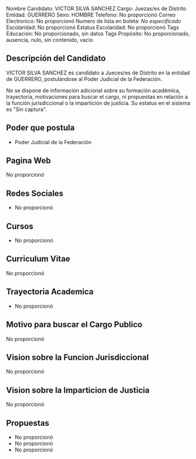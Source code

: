 Nombre Candidato: VICTOR SILVA SANCHEZ
Cargo: Juezas/es de Distrito
Entidad: GUERRERO
Sexo: HOMBRE
Telefono: No proporcionó
Correo Electronico: No proporcionó
Numero de lista en boleta: *No especificado*
Escolaridad: No proporcionó
Estatus Escolaridad: No proporcionó
Tags Educación: No proporcionado, sin datos
Tags Propósito: No proporcionado, ausencia, nulo, sin contenido, vacío


## Descripción del Candidato 

VICTOR SILVA SANCHEZ es candidato a Jueces/es de Distrito en la entidad de GUERRERO, postulándose al Poder Judicial de la Federación.  

No se dispone de información adicional sobre su formación académica, trayectoria, motivaciones para buscar el cargo, ni propuestas en relación a la función jurisdiccional o la impartición de justicia. Su estatus en el sistema es "Sin captura".


## Poder que postula

- Poder Judicial de la Federación


## Pagina Web

No proporcionó


## Redes Sociales

- No proporcionó


## Cursos

- No proporcionó


## Curriculum Vitae

No proporcionó


## Trayectoria Academica

- No proporcionó


## Motivo para buscar el Cargo Publico

No proporcionó


## Vision sobre la Funcion Jurisdiccional

No proporcionó


## Vision sobre la Imparticion de Justicia

No proporcionó


## Propuestas

- No proporcionó
- No proporcionó
- No proporcionó

